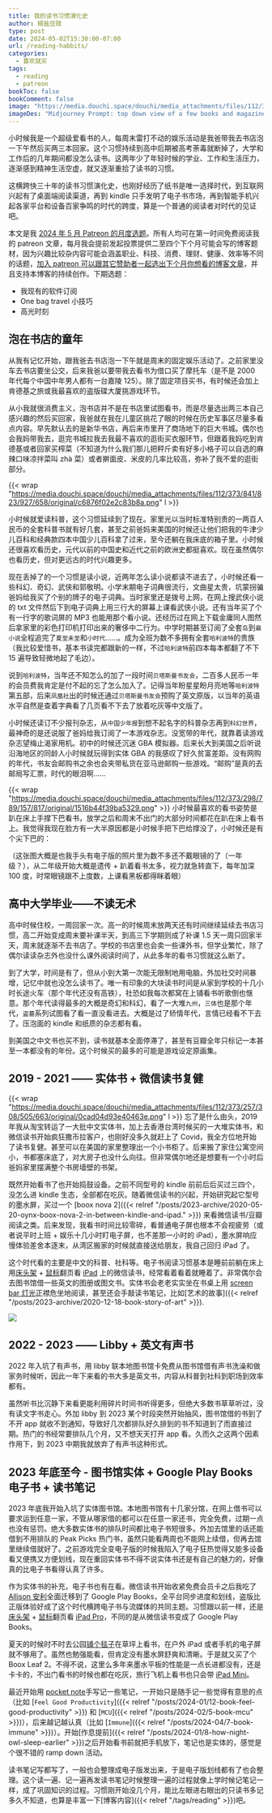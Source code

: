 ```yaml
---
title: 我的读书习惯演化史
author: 椒盐豆豉
type: post
date: 2024-05-02T15:30:00-07:00
url: /reading-habbits/
categories:
  - 喜欢就买
tags:
  - reading
  - patreon
bookToc: false
bookComment: false
image: "https://media.douchi.space/douchi/media_attachments/files/112/373/236/812/992/580/original/d6a9ea8bd666c53b.png"
imageDes: "Midjourney Prompt: top down view of a few books and magazines and a kindle on top a study room desk --ar 16:9"
---
```


小时候我是一个超级爱看书的人，每周末雷打不动的娱乐活动是我爸带我去书店泡一下午然后买两三本回家。这个习惯持续到高中后期被高考荼毒就断掉了，大学和工作后的几年期间都没怎么读书。这两年少了年轻时候的学业、工作和生活压力，逐渐感到精神生活空虚，就又逐渐重拾了读书的习惯。

这横跨快三十年的读书习惯演化史，也刚好经历了纸书是唯一选择时代，到互联网兴起有了桌面端阅读渠道，再到 kindle 只手发明了电子书市场，再到智能手机兴起各家平台和设备百家争鸣的时代的跨度，算是一个普通的阅读者对时代的见证吧。

<!--more-->

本文是我 [2024 年 5 月 Patreon 的月度选题](https://www.patreon.com/posts/2024-nian-5-yue-101579390)。所有人均可在第一时间免费阅读我的 patreon 文章，每月我会提前发起投票提供二至四个下个月可能会写的博客题材，因为兴趣比较杂内容可能会涵盖职业、科技、消费、理财、健康、效率等不同的话题，[加入 patreon 可以跟其它赞助者一起选出下个月你想看的博客文章](https://www.patreon.com/posts/103504990)，并且支持本博客的持续创作。下期选题：
- 我现有的软件订阅
- One bag travel 小技巧
- 高光时刻

## 泡在书店的童年
从我有记忆开始，跟我爸去书店泡一下午就是周末的固定娱乐活动了。之前家里没车去书店要坐公交，后来我爸以要带我去看书为借口买了摩托车（是不是 2000 年代每个中国中年男人都有一台嘉陵 125）。除了固定项目买书，有时候还会加上肯德基之旅或我最喜欢的盗版碟大厦挑游戏环节。

从小我就很消费主义，泡书店并不是在书店里试图看书，而是尽量选出两三本自己感兴趣的然后买回家，我爸就在我在儿童区挑花了眼的时候在历史军事区尽量多看点内容。早先默认去的是新华书店，再后来市里开了商场地下的巨大书城。偶尔也会我妈带我去，逛完书城拉我去我最不喜欢的逛街买衣服环节，但跟着我妈吃到肯德基或者回家买榨菜（不知道为什么我们那儿把秤斤卖有好多小格子可以自选的麻辣口味凉拌菜叫 zhà 菜）或者擀面皮、米皮的几率比较高，弥补了我不爱的逛街部分。

{{< wrap "https://media.douchi.space/douchi/media_attachments/files/112/373/841/823/927/658/original/c6876f02e2c83b8a.png" l >}}

小时候就爱读科普，这个习惯延续到了现在。家里光以当时标准特别贵的一两百人民币的全套科普书就有好几套，甚至之前爸妈来美国的时候还让他们把我的牛津少儿百科和经典款四本中国少儿百科拿了过来，至今还躺在我床底的箱子里。小时候还很喜欢看历史，元代以前的中国史和近代之前的欧洲史都挺喜欢。现在虽然偶尔也看历史，但对更远古的时代兴趣更多。

现在丢掉了的一个习惯是读小说，近两年怎么读小说都读不进去了，小时候还看一些科幻、奇幻、武侠和郭敬明。小学末期电子词典很流行，文曲星太贵，坑蒙拐骗爸妈给我买了个别的牌子的电子词典。当时家里还是拨号上网，在网上搜武侠小说的 txt 文件然后下到电子词典上用三行大的屏幕上课看武侠小说。还有当年买了个有一行字的歌词屏的 MP3 也能用那个看小说。还经历过在网上下载金庸同人图然后拿家里的彩色打印机打印出来的奢侈中二行为。中学时期甚至订阅了全套`岛`到`最小说`全程追完了`夏至未至`和`小时代`……。成为全班为数不多拥有全套`哈利波特`的贵族（我比较爱惜书，基本书读完都跟新的一样，不过`哈利波特`前四本每本都翻了不下 15 遍导致轻微地起了毛边）。

说到`哈利波特`，当年还不知怎么的加了一段时间`贝塔斯曼书友会`，二百多人民币一年的会员费我肯定是付不起的忘了怎么加入了。记得当年盼星星盼月亮地等`哈利波特`第五部，后来`凤凰社`出的时候还通过`贝塔斯曼书友会`预购了英文原版，以当年的英语水平自然是查着字典看了几页看不下去了放着吃灰等中文版了。

小时候还读订不少报刊杂志，从`中国少年报`到想不起名字的科普杂志再到`科幻世界`，最神奇的是还说服了爸妈给我订阅了一本游戏杂志。没宽带的年代，就靠着读游戏杂志望梅止渴家用机。初中的时候还沉迷 GBA 模拟器。后来长大到美国之后听说沿海地区的同龄人小时候就玩得到实体 GBA 的我感叹了好久贫富差距。没有网购的年代，书友会邮购书之余也会夹带私货在亚马逊邮购一些游戏。“邮购”是真的去邮局写汇票，时代的眼泪啊……

{{< wrap "https://media.douchi.space/douchi/media_attachments/files/112/373/298/789/157/817/original/1516b44f39ba5329.png" >}}
小时候最喜欢的看书姿势是趴在床上手撑下巴看书，放学之后和周末不出门的大部分时间都花在趴在床上看书上。我觉得我现在脸方有一大半原因都是小时候手把下巴给撑没了，小时候还是有个尖下巴的：

（这张图大概是也我手头有电子版的照片里为数不多还不戴眼镜的了（一年级？），从二年级开始大概是遗传 + 趴着看书太多，视力就急转直下，每年加深 100 度，时常眼镜跟不上度数，上课看黑板都得眯着眼）

## 高中大学毕业——不读无术
高中时候住校，一周回家一次。高一的时候周末放两天还有时间继续延续去书店习惯，高二开始变成周末要补课半天，到高三下学期则成了补课 1.5 天一周只回家半天，周末就逐渐不去书店了。学校的书店里也会卖一些课外书，但学业繁忙，除了偶尔读读杂志外也没什么课外阅读时间了，从此多年的看书习惯就这么断了。

到了大学，时间是有了，但从小到大第一次能无限制地用电脑，外加社交时间暴增，记忆中就也没怎么读书了。唯一有印象的大块读书时间是从家到学校的十几小时长途火车（那个年代还没有高铁），社恐如我每次都窝在上铺看书听歌倒也惬意。那个年代读得最多的大概是奇幻和科幻，看了一大堆`九州`，`三体`也是那个年代，`盗墓`系列试图看了看一直没看进去。大概是过了矫情年代，言情已经看不下去了。压泡面的 kindle 和纸质的杂志都有看。

到美国之中文书也买不到，读书就基本全面停滞了，甚至有豆瓣全年只标记一本甚至一本都没有的年份。这个时候买的最多的可能是游戏设定原画集。

## 2019 - 2021 —— 实体书 + 微信读书复健
{{< wrap "https://media.douchi.space/douchi/media_attachments/files/112/373/257/308/505/663/original/0cad04d93e40463e.png" l >}}
忘了是什么由头，2019 年我从淘宝转运了一大批中文实体书，加上去香港台湾时候买的一大堆实体书，和微信读书开始疯狂撒币拉客户，也刚好没多久就赶上了 Covid，我全方位地开始了读书复健。甚至可以在美国的家里整理出一个小书柜了。后来搬了家住公寓空间小，书都塞床底了，对大房子也没什么向往。但非常偶尔地还是想要有一个小时后爸妈家里摆满整个书房墙壁的书架。

既然开始看书了也开始捣鼓设备。之前不同型号的 kindle 前前后后买过三四个，没怎么进 kindle 生态，全部都在吃灰。随着微信读书的兴起，开始研究起它型号的墨水屏，买过一个 [boox nova 2]({{< relref "/posts/2023-archive/2020-05-20-oynx-boox-nova-2-in-between-kindle-and-ipad." >}}) 来看微信读书/豆瓣阅读之类。后来发现，我看书时间比较零碎，看普通电子屏也根本不会视疲劳（或者说平时上班 + 娱乐十几小时盯电子屏，也不差那一小时的 iPad），墨水屏响应慢体验差舍本逐末，从湾区搬家的时候就直接送给朋友，我自己回归 iPad 了。

这个时代看的主要是中文的科普、社科等。电子书阅读习惯基本是睡前前躺在床上用[床头架](https://amzn.to/3sg0c0n) + [鼠标](https://amzn.to/4bmqWSM)翻页看 [iPad](https://amzn.to/4bDUqMb) 上的微信读书，经常看着看着就睡着了。非常偶尔会去图书馆借一些英文的图册或图文书。实体书会老老实实坐在书桌上用 [screen bar 灯光](https://amzn.to/39p4XMu)正襟危坐地阅读，甚至还会手敲读书笔记，比如[艺术的故事]({{< relref "/posts/2023-archive/2020-12-18-book-story-of-art" >}}).

![](https://media.douchi.space/douchi/blog-scw/upload/2020-year-summary/PXL_20201207_013655783.jpg)

## 2022 - 2023 —— Libby + 英文有声书
2022 年入坑了有声书，用 libby 联本地图书馆卡免费从图书馆借有声书洗澡和做家务时候听，因此一年下来看的书大多是英文书，内容从科普到社科到职场到效率都有。

虽然听书比沉静下来看更能利用碎片时间书听得更多，但绝大多数书草草听过，没有读文字书走心。外加 libby 到 2023 某个时段突然开始抽风，图书馆借的书到了不开 app 就收不到通知，导致好几次都排队好久排到的书不知道到了而直接过期。热门的书经常要排队几个月，又不想天天打开 app 看。久而久之这两个因素作用下，到 2023 中期我就放弃了有声书这种形式。

## 2023 年底至今 - 图书馆实体 + Google Play Books 电子书 + 读书笔记
2023 年底我开始入坑了实体图书馆。本地图书馆有十几家分馆，在网上借书可以要求运到任意一家，不管从哪家借的都可以在任意一家还书，完全免费，过期一点也没有惩罚。绝大多数实体书的排队时间都比电子书短很多。外加去馆里的话还能借到不用排队的 Peak Picks 热门书，虽然只能看两周也不能网上续借，但再去馆里继续借就好了。之前游戏完全变电子版的时候我陷入了电子狂热觉得又能多设备看又便携又方便划线，现在重回实体书不得不说实体书还是有自己的魅力的，好像真的比电子书看得认真了许多。

作为实体书的补充，电子书也有在看。微信读书开始收紧免费会员卡之后我吃了 [Allison 安利](https://thewanderingallison.github.io/posts/toolbox8/?utm_source=blog.douchi.space)全面迁移到了 Google Play Books，全平台同步进度和划线，盗版比正版体验好成了这个时代横跨电子书与流媒体的共同主题。习惯跟以前一样，还是[床头架](https://amzn.to/3sg0c0n) + [鼠标](https://amzn.to/4bmqWSM)翻页看 [iPad Pro](https://amzn.to/4bDUqMb)，不同的是从微信读书变成了 Google Play Books。

夏天的时候时不时去公园[铺个毯子](https://amzn.to/4a2qdoK)在草坪上看书，在户外 iPad 或者手机的电子屏就不够用了。虽然也勉强能看，但肯定没有墨水屏舒爽和清晰。于是就又买了个 Boox Leaf 2。不得不说，这里么多年来墨水平板的性能是一点长进都没有，还是卡卡的，不出门看书的时候也都在吃灰，旅行飞机上看书也只会带 [iPad Mini](https://amzn.to/3w94VYJ)。

最近开始用 [pocket note](https://amzn.to/3JLpUnw)手写记一些笔记，一开始只是随手记一些觉得有意思的点（比如 [`Feel Good Productivity`]({{< relref "/posts/2024-01/12-book-feel-good-productivity" >}}) 和 [`MCU`]({{< relref "/posts/2024-02/5-book-mcu" >}})），后来越记越认真（比如 [`Immune`]({{< relref "/posts/2024-04/7-book-immune" >}})）。开始[作息提前]({{< relref "/posts/2024-01/8-how-night-owl-sleep-earlier" >}})之后开始看书前就把手机放下，笔记也是实体的，感觉是个很不错的 ramp down 活动。

读书笔记写都写了，一般也会整理成电子版发出来，于是电子版划线都有了也会整理。这个读一遍、记一遍再发读书笔记时候整理一遍的过程就像上学时候记笔记一样，成了巩固知识的过程。习惯刚开始没几个月，能比左眼进右眼出的只读书多记多久不知道，也算是丰富一下[博客内容]({{< relref "/tags/reading" >}})吧。